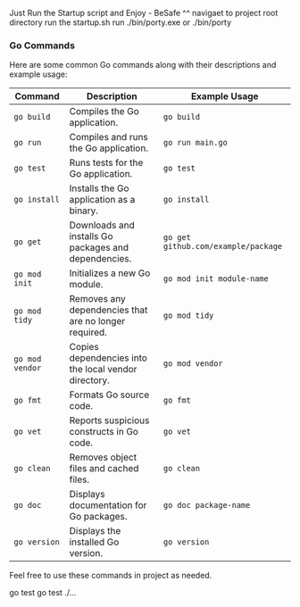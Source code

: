 Just Run the Startup script and Enjoy - BeSafe ^^
navigaet to project root directory run the startup.sh
run ./bin/porty.exe or ./bin/porty

### Go Commands

Here are some common Go commands along with their descriptions and example usage:

| Command         | Description                                           | Example Usage                       |
| --------------- | ----------------------------------------------------- | ----------------------------------- |
| `go build`      | Compiles the Go application.                          | `go build`                          |
| `go run`        | Compiles and runs the Go application.                 | `go run main.go`                    |
| `go test`       | Runs tests for the Go application.                    | `go test`                           |
| `go install`    | Installs the Go application as a binary.              | `go install`                        |
| `go get`        | Downloads and installs Go packages and dependencies.  | `go get github.com/example/package` |
| `go mod init`   | Initializes a new Go module.                          | `go mod init module-name`           |
| `go mod tidy`   | Removes any dependencies that are no longer required. | `go mod tidy`                       |
| `go mod vendor` | Copies dependencies into the local vendor directory.  | `go mod vendor`                     |
| `go fmt`        | Formats Go source code.                               | `go fmt`                            |
| `go vet`        | Reports suspicious constructs in Go code.             | `go vet`                            |
| `go clean`      | Removes object files and cached files.                | `go clean`                          |
| `go doc`        | Displays documentation for Go packages.               | `go doc package-name`               |
| `go version`    | Displays the installed Go version.                    | `go version`                        |

Feel free to use these commands in project as needed.

go test
go test ./...
